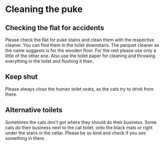 # Cleaning the puke

## Checking the flat for accidents
Please check the flat for puke stains and clean them with the respective cleaner.
You can find them in the toilet downstairs.
The parquet cleaner as the name suggests is for the wooden floor.
For the rest please use only a little of the other one.
Also use the toilet paper for cleaning and throwing everything in the toilet and flushing it then.

## Keep shut
Please always close the human toilet seats, as the cats try to drink from there.

## Alternative toilets
Sometimes the cats don't got where they should do their business.
Some cats do their business next to the cat toilet, onto the black mats or right under the stairs in the cellar.
Please be so kind and check if you see something in there.
